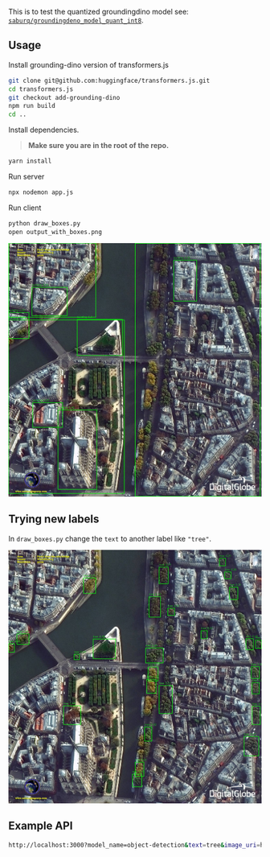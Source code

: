 This is to test the quantized groundingdino model see: [`saburq/groundingdeno_model_quant_int8`](https://huggingface.co/saburq/groundingdeno_model_quant_int8).

## Usage

Install grounding-dino version of transformers.js
```bash
git clone git@github.com:huggingface/transformers.js.git
cd transformers.js
git checkout add-grounding-dino
npm run build
cd ..
```

Install dependencies.
>**Make sure you are in the root of the repo.**
```bash
yarn install
```

Run server
```bash
npx nodemon app.js
```

Run client
```bash
python draw_boxes.py
open output_with_boxes.png
```

![output_with_boxes](./output_with_boxes_building.jpg)

## Trying new labels

In `draw_boxes.py` change the `text` to another label like `"tree"`.

![output_with_boxes](./output_with_boxes_tree.jpg)
## Example API

```bash
http://localhost:3000?model_name=object-detection&text=tree&image_uri=https://content.satimagingcorp.com/static/galleryimages/Satellite-Image-Paris-Pont-des-Arts-bridge.jpg
```